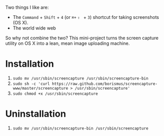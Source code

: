 Two things I like are:

* The `Command` + `Shift` + `4` (or `⌘+` `⇧ ` + `3`) shortcut for taking screenshots (OS X).
* The world wide web

So why not combine the two? This mini-project turns the screen capture
utility on OS X into a lean, mean image uploading machine.

# Installation

1. `sudo mv /usr/sbin/screencapture /usr/sbin/screencapture-bin`
2. `sudo sh -c 'curl https://raw.github.com/borismus/screencapture-www/master/screencapture > /usr/sbin/screencapture'`
3. `sudo chmod +x /usr/sbin/screencapture`

# Uninstallation

1. `sudo mv /usr/sbin/screencapture-bin /usr/sbin/screencapture`
